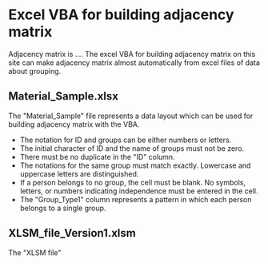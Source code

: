 # Excel VBA for building adjacency matrix
Adjacency matrix is .... The excel VBA for building adjacency matrix on this site can make adjacency matrix almost automatically from excel files of data about grouping.  

## Material_Sample.xlsx  
The "Material_Sample" file represents a data layout which can be used for building adjacency matrix with the VBA.
- The notation for ID and groups can be either numbers or letters.  
- The initial character of ID and the name of groups must not be zero.  
- There must be no duplicate in the "ID" column.  
- The notations for the same group must match exactly. Lowercase and uppercase letters are distinguished.
- If a person belongs to no group, the cell must be blank. No symbols, letters, or numbers indicating independence must be entered in the cell.
- The "Group_Type1" column represents a pattern in which each person belongs to a single group.  

## XLSM_file_Version1.xlsm  
The "XLSM file" 
